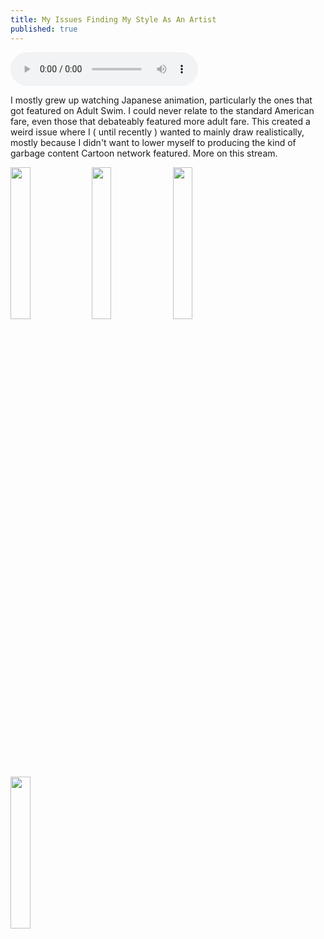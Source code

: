 ```yaml
---
title: My Issues Finding My Style As An Artist
published: true
---
```

<audio controls>
  <source src="https://cdn.glitch.com/12797d37-f66b-4e99-90b9-7ca07a6de8cf%2Fepisode3.mp3?v=1599406471475" type="audio/mpeg">
</audio> 

I mostly grew up watching Japanese animation, particularly the ones that got featured on Adult Swim. I could never relate to the standard American fare, even those that debateably featured more adult fare. This created a weird issue where I ( until recently ) wanted to mainly draw realistically, mostly because I didn't want to lower myself to producing the kind of garbage content Cartoon network featured. More on this stream.

<img width="25%" src="https://lwflouisa.github.io/Weavercast/assets/drawings/Other/1q3HRZkuY6u8Uv53Wz01AwHSFNQzalemmBwylKbn.jpeg">
<img width="25%" src="https://lwflouisa.github.io/Weavercast/assets/drawings/annabelle_by_otissalmoneus-daoie0u.jpg">
<img width="25%" src="">
<img width="25%" src="">
